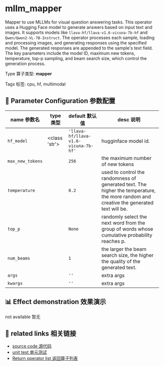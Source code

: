 # mllm_mapper

Mapper to use MLLMs for visual question answering tasks. This operator uses a Hugging
Face model to generate answers based on input text and images. It supports models like
`llava-hf/llava-v1.6-vicuna-7b-hf` and `Qwen/Qwen2-VL-7B-Instruct`. The operator
processes each sample, loading and processing images, and generating responses using the
specified model. The generated responses are appended to the sample's text field. The
key parameters include the model ID, maximum new tokens, temperature, top-p sampling,
and beam search size, which control the generation process.

Type 算子类型: **mapper**

Tags 标签: cpu, hf, multimodal

## 🔧 Parameter Configuration 参数配置
| name 参数名 | type 类型 | default 默认值 | desc 说明 |
|--------|------|--------|------|
| `hf_model` | <class 'str'> | `'llava-hf/llava-v1.6-vicuna-7b-hf'` | hugginface model id. |
| `max_new_tokens` |  | `256` | the maximum number of new tokens |
| `temperature` |  | `0.2` | used to control the randomness of             generated text. The higher the temperature, the more                 random and creative the generated text will be. |
| `top_p` |  | `None` | randomly select the next word from the group             of words whose cumulative probability reaches p. |
| `num_beams` |  | `1` | the larger the beam search size, the higher             the quality of the generated text. |
| `args` |  | `''` | extra args |
| `kwargs` |  | `''` | extra args |

## 📊 Effect demonstration 效果演示
not available 暂无

## 🔗 related links 相关链接
- [source code 源代码](../../../data_juicer/ops/mapper/mllm_mapper.py)
- [unit test 单元测试](../../../tests/ops/mapper/test_mllm_mapper.py)
- [Return operator list 返回算子列表](../../Operators.md)